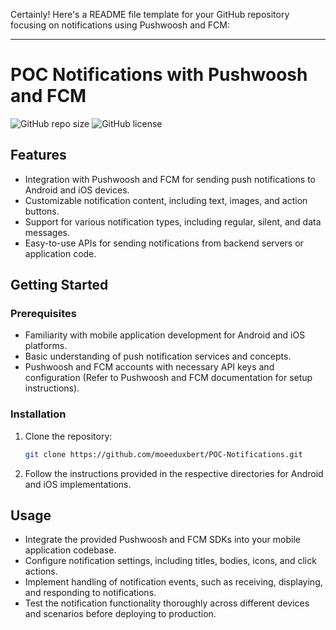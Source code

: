 Certainly! Here's a README file template for your GitHub repository focusing on notifications using Pushwoosh and FCM:

---

# POC Notifications with Pushwoosh and FCM

![GitHub repo size](https://img.shields.io/github/repo-size/moeeduxbert/POC-Notifications)
![GitHub license](https://img.shields.io/github/license/moeeduxbert/POC-Notifications)

## Features

- Integration with Pushwoosh and FCM for sending push notifications to Android and iOS devices.
- Customizable notification content, including text, images, and action buttons.
- Support for various notification types, including regular, silent, and data messages.
- Easy-to-use APIs for sending notifications from backend servers or application code.

## Getting Started

### Prerequisites

- Familiarity with mobile application development for Android and iOS platforms.
- Basic understanding of push notification services and concepts.
- Pushwoosh and FCM accounts with necessary API keys and configuration (Refer to Pushwoosh and FCM documentation for setup instructions).

### Installation

1. Clone the repository:

   ```bash
   git clone https://github.com/moeeduxbert/POC-Notifications.git
   ```

2. Follow the instructions provided in the respective directories for Android and iOS implementations.

## Usage

- Integrate the provided Pushwoosh and FCM SDKs into your mobile application codebase.
- Configure notification settings, including titles, bodies, icons, and click actions.
- Implement handling of notification events, such as receiving, displaying, and responding to notifications.
- Test the notification functionality thoroughly across different devices and scenarios before deploying to production.
